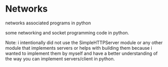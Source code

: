 # Networks
networks associated programs in python

some networking and socket programming code in python.

Note: i intentionally did not use the SimpleHTTPServer module or any other module that implements servers or helps with building them because i wanted to implement them by myself and have a better understanding of the way you can implement servers/client in python.
